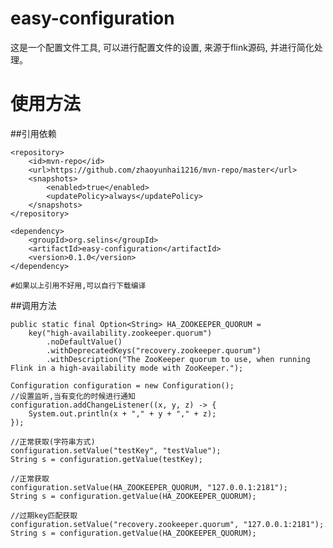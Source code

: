 # easy-configuration
这是一个配置文件工具, 可以进行配置文件的设置, 来源于flink源码, 并进行简化处理。

# 使用方法
##引用依赖

    <repository>
        <id>mvn-repo</id>
        <url>https://github.com/zhaoyunhai1216/mvn-repo/master</url>
        <snapshots>
            <enabled>true</enabled>
            <updatePolicy>always</updatePolicy>
        </snapshots>
    </repository>
    
    <dependency>
        <groupId>org.selins</groupId>
        <artifactId>easy-configuration</artifactId>
        <version>0.1.0</version>
    </dependency>

    #如果以上引用不好用,可以自行下载编译
##调用方法

    public static final Option<String> HA_ZOOKEEPER_QUORUM =
        key("high-availability.zookeeper.quorum")
            .noDefaultValue()
            .withDeprecatedKeys("recovery.zookeeper.quorum")
            .withDescription("The ZooKeeper quorum to use, when running Flink in a high-availability mode with ZooKeeper.");
    
    Configuration configuration = new Configuration();
    //设置监听,当有变化的时候进行通知
    configuration.addChangeListener((x, y, z) -> {
        System.out.println(x + "," + y + "," + z);
    });
    
    //正常获取(字符串方式)
    configuration.setValue("testKey", "testValue");
    String s = configuration.getValue(testKey);
        
    //正常获取
    configuration.setValue(HA_ZOOKEEPER_QUORUM, "127.0.0.1:2181");
    String s = configuration.getValue(HA_ZOOKEEPER_QUORUM);
    
    //过期key匹配获取
    configuration.setValue("recovery.zookeeper.quorum", "127.0.0.1:2181");
    String s = configuration.getValue(HA_ZOOKEEPER_QUORUM);
